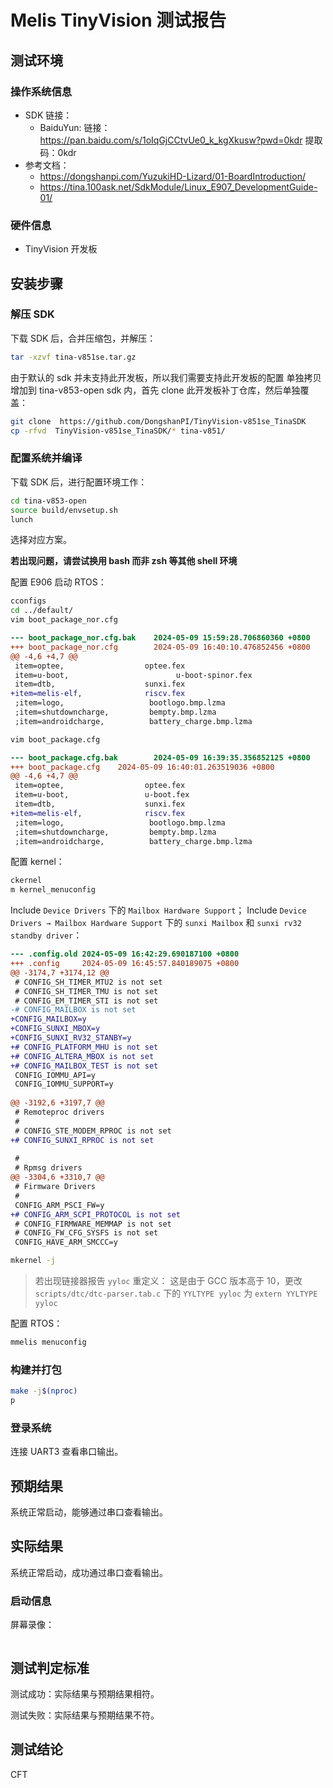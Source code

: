 # Melis TinyVision 测试报告

## 测试环境

### 操作系统信息

- SDK 链接：
    - BaiduYun: 链接：https://pan.baidu.com/s/1oIqGjCCtvUe0_k_kgXkusw?pwd=0kdr 提取码：0kdr
- 参考文档：
    - https://dongshanpi.com/YuzukiHD-Lizard/01-BoardIntroduction/
    - https://tina.100ask.net/SdkModule/Linux_E907_DevelopmentGuide-01/

### 硬件信息

- TinyVision 开发板


## 安装步骤

### 解压 SDK

下载 SDK 后，合并压缩包，并解压：
```bash
tar -xzvf tina-v851se.tar.gz
```

由于默认的 sdk 并未支持此开发板，所以我们需要支持此开发板的配置 单独拷贝增加到 tina-v853-open sdk 内，首先 clone 此开发板补丁仓库，然后单独覆盖：
```bash
git clone  https://github.com/DongshanPI/TinyVision-v851se_TinaSDK
cp -rfvd  TinyVision-v851se_TinaSDK/* tina-v851/
```


### 配置系统并编译

下载 SDK 后，进行配置环境工作：
```bash
cd tina-v853-open
source build/envsetup.sh
lunch
```
选择对应方案。

**若出现问题，请尝试换用 bash 而非 zsh 等其他 shell 环境**

配置 E906 启动 RTOS：
```bash
cconfigs
cd ../default/
vim boot_package_nor.cfg
```
```diff
--- boot_package_nor.cfg.bak    2024-05-09 15:59:28.706860360 +0800
+++ boot_package_nor.cfg        2024-05-09 16:40:10.476852456 +0800
@@ -4,6 +4,7 @@
 item=optee,                  optee.fex
 item=u-boot,                        u-boot-spinor.fex
 item=dtb,                    sunxi.fex
+item=melis-elf,              riscv.fex
 ;item=logo,                   bootlogo.bmp.lzma
 ;item=shutdowncharge,         bempty.bmp.lzma
 ;item=androidcharge,          battery_charge.bmp.lzma
```
```bash
vim boot_package.cfg
```
```diff
--- boot_package.cfg.bak        2024-05-09 16:39:35.356852125 +0800
+++ boot_package.cfg    2024-05-09 16:40:01.263519036 +0800
@@ -4,6 +4,7 @@
 item=optee,                  optee.fex
 item=u-boot,                 u-boot.fex
 item=dtb,                    sunxi.fex
+item=melis-elf,              riscv.fex
 ;item=logo,                   bootlogo.bmp.lzma
 ;item=shutdowncharge,         bempty.bmp.lzma
 ;item=androidcharge,          battery_charge.bmp.lzma
```

配置 kernel：
```bash
ckernel
m kernel_menuconfig
```
Include `Device Drivers` 下的 `Mailbox Hardware Support`；
Include `Device Drivers → Mailbox Hardware Support` 下的 `sunxi Mailbox` 和 `sunxi rv32 standby driver`：
```diff
--- .config.old 2024-05-09 16:42:29.690187100 +0800
+++ .config     2024-05-09 16:45:57.840189075 +0800
@@ -3174,7 +3174,12 @@
 # CONFIG_SH_TIMER_MTU2 is not set
 # CONFIG_SH_TIMER_TMU is not set
 # CONFIG_EM_TIMER_STI is not set
-# CONFIG_MAILBOX is not set
+CONFIG_MAILBOX=y
+CONFIG_SUNXI_MBOX=y
+CONFIG_SUNXI_RV32_STANBY=y
+# CONFIG_PLATFORM_MHU is not set
+# CONFIG_ALTERA_MBOX is not set
+# CONFIG_MAILBOX_TEST is not set
 CONFIG_IOMMU_API=y
 CONFIG_IOMMU_SUPPORT=y
 
@@ -3192,6 +3197,7 @@
 # Remoteproc drivers
 #
 # CONFIG_STE_MODEM_RPROC is not set
+# CONFIG_SUNXI_RPROC is not set
 
 #
 # Rpmsg drivers
@@ -3304,6 +3310,7 @@
 # Firmware Drivers
 #
 CONFIG_ARM_PSCI_FW=y
+# CONFIG_ARM_SCPI_PROTOCOL is not set
 # CONFIG_FIRMWARE_MEMMAP is not set
 # CONFIG_FW_CFG_SYSFS is not set
 CONFIG_HAVE_ARM_SMCCC=y
```
```bash
mkernel -j
```

> 若出现链接器报告 `yyloc` 重定义：
> 这是由于 GCC 版本高于 10，更改 `scripts/dtc/dtc-parser.tab.c` 下的 `YYLTYPE yyloc` 为 `extern YYLTYPE yyloc`

配置 RTOS：
```bash
mmelis menuconfig
```

### 构建并打包

```bash
make -j$(nproc)
p
```

### 登录系统

连接 UART3 查看串口输出。

## 预期结果

系统正常启动，能够通过串口查看输出。

## 实际结果

系统正常启动，成功通过串口查看输出。

### 启动信息

屏幕录像：

```log
```

## 测试判定标准

测试成功：实际结果与预期结果相符。

测试失败：实际结果与预期结果不符。

## 测试结论

CFT